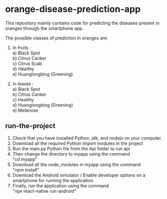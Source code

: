 # orange-disease-prediction-app

This repository mainly contains code for predicting the diseases present in oranges through the smartphone app.

The possible classes of prediction in oranges are:
1) In fruits :  
   a) Black Spot  
   b) Citrus Canker  
   c) Citrus Scab  
   d) Healthy  
   e) Huanglongbing (Greening)  

2) In leaves :  
   a) Black Spot  
   b) Citrus Canker  
   c) Healthy  
   d) Huanglongbing (Greening)  
   e) Melanose  

## run-the-project
1) Check that you have installed Python, jdk, and nodejs on your computer.
2) Download all the required Python import modules in the project
3) Run the main.py Python file from the Api folder to run api
4) Then change the directory to myapp using the command    
   "cd myapp"
6) Download all the node_modules in myapp using the command  
   "npm install"
8) Download the Android simulator / Enable developer options on a smartphone for running the application
9) Finally, run the application using the command  
    "npx react-native run-android"
